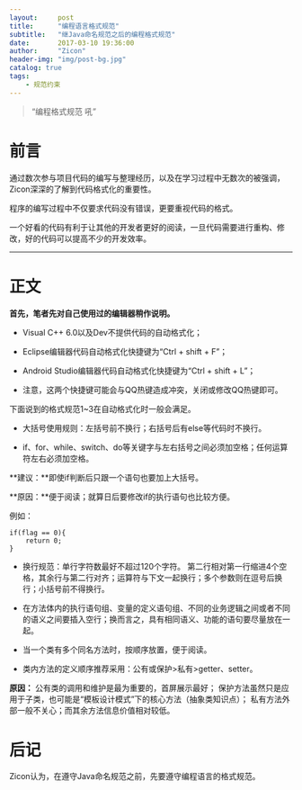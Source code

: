 ```yaml
---
layout:     post
title:      "编程语言格式规范"
subtitle:   "继Java命名规范之后的编程格式规范"
date:       2017-03-10 19:36:00
author:     "Zicon"
header-img: "img/post-bg.jpg"
catalog: true
tags:
    - 规范约束
---
```


> “编程格式规范 吼”


# 前言

通过数次参与项目代码的编写与整理经历，以及在学习过程中无数次的被强调，Zicon深深的了解到代码格式化的重要性。

程序的编写过程中不仅要求代码没有错误，更要重视代码的格式。

一个好看的代码有利于让其他的开发者更好的阅读，一旦代码需要进行重构、修改，好的代码可以提高不少的开发效率。

---

# 正文

**首先，笔者先对自己使用过的编辑器稍作说明。**

 - Visual C++ 6.0以及Dev不提供代码的自动格式化；
 
 - Eclipse编辑器代码自动格式化快捷键为“Ctrl + shift + F”；
 
 - Android Studio编辑器代码自动格式化快捷键为“Ctrl + shift + L”；
 
 - 注意，这两个快捷键可能会与QQ热键造成冲突，关闭或修改QQ热键即可。


下面说到的格式规范1~3在自动格式化时一般会满足。

 - 大括号使用规则：左括号前不换行；右括号后有else等代码时不换行。

 - if、for、while、switch、do等关键字与左右括号之间必须加空格；任何运算符左右必须加空格。
 
**建议：**即使if判断后只跟一个语句也要加上大括号。

**原因：**便于阅读；就算日后要修改if的执行语句也比较方便。

例如：

```
if(flag == 0){
	return 0;
}
```
 -  换行规范：单行字符数最好不超过120个字符。
第二行相对第一行缩进4个空格，其余行与第二行对齐；运算符与下文一起换行；多个参数则在逗号后换行；小括号前不得换行。

 - 在方法体内的执行语句组、变量的定义语句组、不同的业务逻辑之间或者不同的语义之间要插入空行；换而言之，具有相同语义、功能的语句要尽量放在一起。

 - 当一个类有多个同名方法时，按顺序放置，便于阅读。

 - 类内方法的定义顺序推荐采用：公有或保护>私有>getter、setter。 
 
**原因：**
	公有类的调用和维护是最为重要的，首屏展示最好；
	保护方法虽然只是应用于子类，也可能是“模板设计模式”下的核心方法（抽象类知识点）；
	私有方法外部一般不关心；而其余方法信息价值相对较低。 

# 后记
Zicon认为，在遵守Java命名规范之前，先要遵守编程语言的格式规范。



